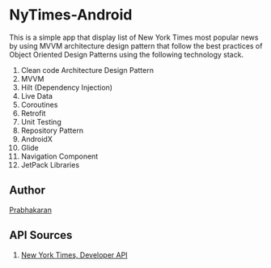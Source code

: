 # NyTimes-Android

This is a simple app that display list of New York Times most popular news by using MVVM architecture design pattern that follow the best practices of Object Oriented Design Patterns using the following technology stack.

1. Clean code Architecture Design Pattern
2. MVVM
2. Hilt (Dependency Injection)
3. Live Data
4. Coroutines
5. Retrofit
6. Unit Testing
7. Repository Pattern
8. AndroidX
9. Glide
11. Navigation Component
12. JetPack Libraries

## Author
[Prabhakaran](https://github.com/Prabhakaran2702)


## API Sources
1. [New York Times, Developer API](https://developer.nytimes.com/)